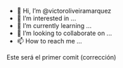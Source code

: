 - 👋 Hi, I’m @victoroliveiramarquez
- 👀 I’m interested in ...
- 🌱 I’m currently learning ...
- 💞️ I’m looking to collaborate on ...
- 📫 How to reach me ...

<!---
victoroliveiramarquez/victoroliveiramarquez is a ✨ special ✨ repository because its `README.md` (this file) appears on your GitHub profile.
You can click the Preview link to take a look at your changes.
--->
Este será el primer comit (corrección)
